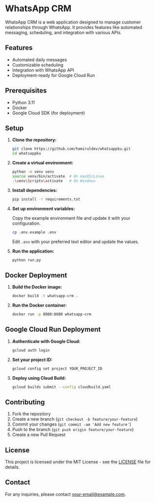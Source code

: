 # WhatsApp CRM

WhatsApp CRM is a web application designed to manage customer relationships through WhatsApp. It provides features like automated messaging, scheduling, and integration with various APIs.

## Features

- Automated daily messages
- Customizable scheduling
- Integration with WhatsApp API
- Deployment-ready for Google Cloud Run

## Prerequisites

- Python 3.11
- Docker
- Google Cloud SDK (for deployment)

## Setup

1. **Clone the repository:**

   ```bash
   git clone https://github.com/hamiruldev/whatsappku.git
   cd whatsappku
   ```

2. **Create a virtual environment:**

   ```bash
   python -m venv venv
   source venv/bin/activate  # On macOS/Linux
   .\venv\Scripts\activate   # On Windows
   ```

3. **Install dependencies:**

   ```bash
   pip install -r requirements.txt
   ```

4. **Set up environment variables:**

   Copy the example environment file and update it with your configuration.

   ```bash
   cp .env.example .env
   ```

   Edit `.env` with your preferred text editor and update the values.

5. **Run the application:**

   ```bash
   python run.py
   ```

## Docker Deployment

1. **Build the Docker image:**

   ```bash
   docker build -t whatsapp-crm .
   ```

2. **Run the Docker container:**

   ```bash
   docker run -p 8080:8080 whatsapp-crm
   ```

## Google Cloud Run Deployment

1. **Authenticate with Google Cloud:**

   ```bash
   gcloud auth login
   ```

2. **Set your project ID:**

   ```bash
   gcloud config set project YOUR_PROJECT_ID
   ```

3. **Deploy using Cloud Build:**

   ```bash
   gcloud builds submit --config cloudbuild.yaml
   ```

## Contributing

1. Fork the repository
2. Create a new branch (`git checkout -b feature/your-feature`)
3. Commit your changes (`git commit -am 'Add new feature'`)
4. Push to the branch (`git push origin feature/your-feature`)
5. Create a new Pull Request

## License

This project is licensed under the MIT License - see the [LICENSE](LICENSE) file for details.

## Contact

For any inquiries, please contact [your-email@example.com](mailto:your-email@example.com). 